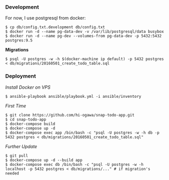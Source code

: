 ### Development

For now, I use postgresql from docker:

```
$ cp db/config.txt.development db/config.txt
$ docker run -d --name pg-data-dev -v /var/lib/postgresql/data busybox
$ docker run -d --name pg-dev --volumes-from pg-data-dev -p 5432:5432 postgres:9.5
```

__Migrations__

```
$ psql -U postgres -w -h $(docker-machine ip default) -p 5432 postgres < db/migrations/20160501_create_todo_table.sql
```

### Deployment

_Install Docker on VPS_

```
$ ansible-playbook ansible/playbook.yml -i ansible/inventory
```

_First Time_

```
$ git clone https://github.com/hi-ogawa/snap-todo-app.git
$ cd snap-todo-app
$ docker-compose build
$ docker-compose up -d
$ docker-compose exec app /bin/bash -c "psql -U postgres -w -h db -p 5432 postgres < db/migrations/20160501_create_todo_table.sql"
```

_Further Update_

```
$ git pull
$ docker-compose up -d --build app
$ docker-compose exec db /bin/bash -c "psql -U postgres -w -h localhost -p 5432 postgres < db/migrations/..." # if migration's needed
```
